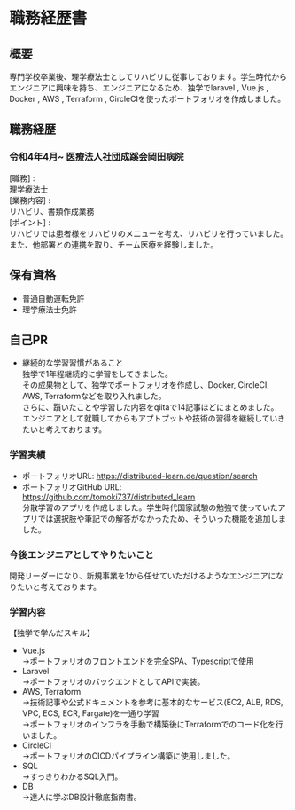 # 職務経歴書
## 概要
専門学校卒業後、理学療法士としてリハビリに従事しております。学生時代からエンジニアに興味を持ち、エンジニアになるため、独学でlaravel , Vue.js , Docker , AWS , Terraform , CircleCIを使ったポートフォリオを作成しました。
## 職務経歴
### 令和4年4月~ 医療法人社団成蹊会岡田病院 
[職務] :  
理学療法士  
[業務内容] :   
リハビリ、書類作成業務  
[ポイント] :   
リハビリでは患者様をリハビリのメニューを考え、リハビリを行っていました。また、他部署との連携を取り、チーム医療を経験しました。

## 保有資格
- 普通自動運転免許
- 理学療法士免許

## 自己PR
- 継続的な学習習慣があること  
独学で1年程継続的に学習をしてきました。  
その成果物として、独学でポートフォリオを作成し、Docker, CircleCI, AWS, Terraformなどを取り入れました。  
さらに、躓いたことや学習した内容をqiitaで14記事ほどにまとめました。  
エンジニアとして就職してからもアプトプットや技術の習得を継続していきたいと考えております。

### 学習実績
- ポートフォリオURL: https://distributed-learn.de/question/search
- ポートフォリオGitHub URL: https://github.com/tomoki737/distributed_learn  
分散学習のアプリを作成しました。学生時代国家試験の勉強で使っていたアプリでは選択肢や筆記での解答がなかったため、そういった機能を追加しました。

### 今後エンジニアとしてやりたいこと
開発リーダーになり、新規事業を1から任せていただけるようなエンジニアになりたいと考えております。

### 学習内容
【独学で学んだスキル】
- Vue.js  
→ポートフォリオのフロントエンドを完全SPA、Typescriptで使用
- Laravel  
→ポートフォリオのバックエンドとしてAPIで実装。
- AWS, Terraform  
→技術記事や公式ドキュメントを参考に基本的なサービス(EC2, ALB, RDS, VPC, ECS, ECR, Fargate)を一通り学習  
→ポートフォリオのインフラを手動で構築後にTerraformでのコード化を行いました。
- CircleCI  
→ポートフォリオのCICDパイプライン構築に使用しました。
- SQL  
→すっきりわかるSQL入門。
- DB  
→達人に学ぶDB設計徹底指南書。



